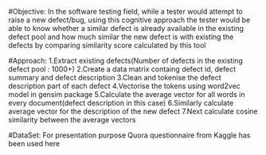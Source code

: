 #Objective:
In the software testing field, while a tester would attempt to raise a new defect/bug, using this cognitive approach
the tester would be able to know whether a similar defect is already available in the existing defect pool and how much
similar the new defect is with existing the defects by comparing similarity score calculated by this tool

#Approach:
1.Extract existing defects(Number of defects in the existing defect pool : 1000+)
2.Create a data matrix containg defect id, defect summary and defect description
3.Clean and tokenise the defect description part of each defect
4.Vectorise the tokens using word2vec model in gensim package
5.Calculate the average vector for all words in every document(defect description in this case) 
6.Similarly calculate average vector for the description of the new defect
7.Next calculate cosine similarity between the average vectors

#DataSet:
For presentation purpose Quora questionnaire from Kaggle has been used here

